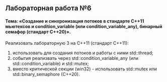 ## Лабораторная работа №6 ##
#### Тема: «Создание и синхронизация потоков в стандарте C++11 мьютексов и condition_variable (или сondition_variable_any), бинарный семафор (стандарт C++20)». ####
Реализовать лабораторную 3 на C++11 (стандарт C++11):
1. использовать для создания потоков и работы с ними std::thread;
2. события реализвать через std::condition_variable_any (или std::condition_variable) и std::mutex;
3. вместо критической секции (win32) - использовать std::mutex или std::binary_semaphore (C++20).
